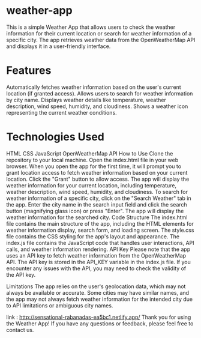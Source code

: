 # weather-app
This is a simple Weather App that allows users to check the weather information for their current location or search for weather information of a specific city. The app retrieves weather data from the OpenWeatherMap API and displays it in a user-friendly interface.

# Features
Automatically fetches weather information based on the user's current location (if granted access).
Allows users to search for weather information by city name.
Displays weather details like temperature, weather description, wind speed, humidity, and cloudiness.
Shows a weather icon representing the current weather conditions.
# Technologies Used
HTML
CSS
JavaScript
OpenWeatherMap API
How to Use
Clone the repository to your local machine.
Open the index.html file in your web browser.
When you open the app for the first time, it will prompt you to grant location access to fetch weather information based on your current location. Click the "Grant" button to allow access.
The app will display the weather information for your current location, including temperature, weather description, wind speed, humidity, and cloudiness.
To search for weather information of a specific city, click on the "Search Weather" tab in the app.
Enter the city name in the search input field and click the search button (magnifying glass icon) or press "Enter".
The app will display the weather information for the searched city.
Code Structure
The index.html file contains the main structure of the app, including the HTML elements for weather information display, search form, and loading screen.
The style.css file contains the CSS styling for the app's layout and appearance.
The index.js file contains the JavaScript code that handles user interactions, API calls, and weather information rendering.
API Key
Please note that the app uses an API key to fetch weather information from the OpenWeatherMap API. The API key is stored in the API_KEY variable in the index.js file. If you encounter any issues with the API, you may need to check the validity of the API key.

Limitations
The app relies on the user's geolocation data, which may not always be available or accurate.
Some cities may have similar names, and the app may not always fetch weather information for the intended city due to API limitations or ambiguous city names.

link : http://sensational-rabanadas-ea5bc1.netlify.app/
Thank you for using the Weather App! If you have any questions or feedback, please feel free to contact us.
